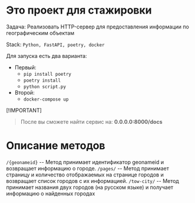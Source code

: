 # Это проект для стажировки
Задача: Реализовать HTTP-сервер для предоставления информации по географическим объектам

Stack: `Python, FastAPI, poetry, docker`

Для запуска есть два варианта:
* Первый:
    - `pip install poetry`
    - `poetry install`
    - `python script.py`
* Второй:
    - `docker-compose up`

[!IMPORTANT]
> После вы сможете найти сервис на: **0.0.0.0:8000/docs**

# Описание методов
`/{geonameid}` -- Метод принимает идентификатор geonameid и возвращает информацию о городе.
`/pages/` -- Метод принимает страницу и количество отображаемых на странице городов и возвращает список городов с их информацией.
`/tow-city/` -- Метод принимает названия двух городов (на русском языке) и получает информацию о найденных городах
